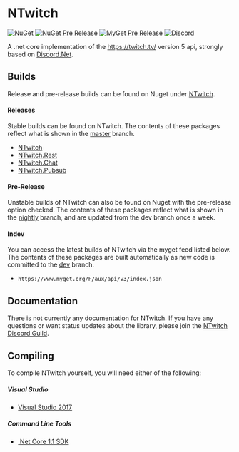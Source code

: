 # NTwitch
[![NuGet](https://img.shields.io/nuget/v/NTwitch.svg)](https://www.nuget.org/packages/NTwitch) [![NuGet Pre Release](https://img.shields.io/nuget/vpre/NTwitch.svg)](https://www.nuget.org/packages/NTwitch) [![MyGet Pre Release](https://img.shields.io/myget/aux/vpre/NTwitch.svg)](https://www.myget.org/feed/Packages/aux) [![Discord](https://discordapp.com/api/guilds/257698577894080512/widget.png)](https://discord.gg/yd8x2wM)

A .net core implementation of the https://twitch.tv/ version 5 api, strongly based on [Discord.Net](https://github.com/RogueException/Discord.Net).

## Builds
Release and pre-release builds can be found on Nuget under [NTwitch](https://www.nuget.org/packages/NTwitch/).

#### Releases
Stable builds can be found on NTwitch. The contents of these packages reflect what is shown in the [master](https://github.com/Aux/NTwitch/tree/master) branch.
- [NTwitch](https://www.nuget.org/packages/NTwitch/)
- [NTwitch.Rest](https://www.nuget.org/packages/NTwitch.Rest/)
- [NTwitch.Chat](https://www.nuget.org/packages/NTwitch.Chat/)
- [NTwitch.Pubsub](https://www.nuget.org/packages/NTwitch.Pubsub/)
#### Pre-Release
Unstable builds of NTwitch can also be found on Nuget with the pre-release option checked. The contents of these packages reflect what is shown in the [nightly](https://github.com/Aux/NTwitch/tree/nightly) branch, and are updated from the dev branch once a week.
#### Indev
You can access the latest builds of NTwitch via the myget feed listed below. The contents of these packages are built automatically as new code is committed to the [dev](https://github.com/Aux/NTwitch/tree/dev) branch.
- `https://www.myget.org/F/aux/api/v3/index.json`

## Documentation
There is not currently any documentation for NTwitch. If you have any questions or want status updates about the library, please join the [NTwitch Discord Guild](https://discord.gg/yd8x2wM).

## Compiling
To compile NTwitch yourself, you will need either of the following:

##### Visual Studio
- [Visual Studio 2017](https://www.microsoft.com/net/core#windowsvs2017)

##### Command Line Tools
- [.Net Core 1.1 SDK](https://www.microsoft.com/net/download/core)
